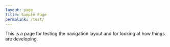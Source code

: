 ```yaml
---
layout: page
title: Sample Page
permalink: /test/
---
```


This is a page for testing the navigation layout and for looking at how things are developing.